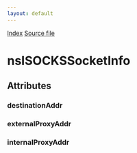 ```yaml
---
layout: default
---
```

<div id='links'><a href="../index.html">Index</a>
<a href="http://dxr.mozilla.org/mozilla-central/source/netwerk/socket/nsISOCKSSocketInfo.idl">Source file</a>
</div>

# nsISOCKSSocketInfo #

## Attributes ##

### destinationAddr ###

### externalProxyAddr ###

### internalProxyAddr ###
